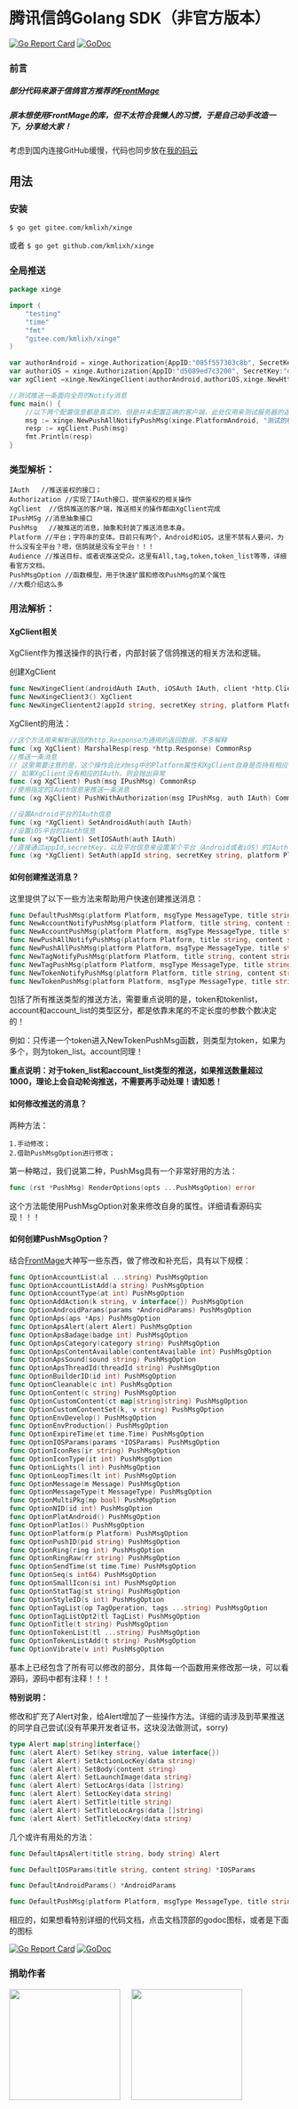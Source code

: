 # 腾讯信鸽Golang SDK（非官方版本）

[![Go Report Card](https://goreportcard.com/badge/gitee.com/kmlixh/xinge)](https://goreportcard.com/report/gitee.com/kmlixh/xinge)
[![GoDoc](https://godoc.org/gitee.com/kmlixh/xinge?status.svg)](https://godoc.org/gitee.com/kmlixh/xinge)

### 前言
##### 部分代码来源于信鸽官方推荐的[FrontMage](https://github.com/FrontMage/xinge)
##### 原本想使用FrontMage的库，但不太符合我懒人的习惯，于是自己动手改造一下，分享给大家！


考虑到国内连接GitHub缓慢，代码也同步放在[我的码云](https://gitee.com/kmlixh/xinge)

## 用法

### 安装
`$ go get gitee.com/kmlixh/xinge`

或者
`$ go get github.com/kmlixh/xinge`

### 全局推送
```go
package xinge

import (
	"testing"
	"time"
	"fmt"
	"gitee.com/kmlixh/xinge"
)

var authorAndroid = xinge.Authorization{AppID:"085f557303c8b", SecretKey:"046cf0c53a1bf6683bb22020a0ed8fec"}
var authoriOS = xinge.Authorization{AppID:"d5089ed7c3200", SecretKey:"d46a1b7d9d5327df90519d758cee8a1d"}
var xgClient =xinge.NewXingeClient(authorAndroid,authoriOS,xinge.NewHttpClient())

//测试推送一条面向全员的Notify消息
func main() {
	//以下两个配置信息都是真实的，但是并未配置正确的客户端，此处仅用来测试服务器的返回是否一致
	msg := xinge.NewPushAllNotifyPushMsg(xinge.PlatformAndroid, "测试的标题", "测试的内容"+time.Now().String())
	resp := xgClient.Push(msg)
	fmt.Println(resp)
}
```
### 类型解析：
```cgo
IAuth   //推送鉴权的接口；
Authorization //实现了IAuth接口，提供鉴权的相关操作
XgClient  //信鸽推送的客户端，推送相关的操作都由XgClient完成
IPushMSg //消息抽象接口
PushMsg   //被推送的消息，抽象和封装了推送消息本身。
Platform //平台；字符串的变体。目前只有两个，Android和iOS。这里不禁有人要问，为什么没有全平台？嗯，信鸽就是没有全平台！！！
Audience //推送目标，或者说推送受众。这里有All,tag,token,token_list等等，详细看官方文档。
PushMsgOption //函数模型，用于快速扩展和修改PushMsg的某个属性
//大概介绍这么多
```

### 用法解析：

#### XgClient相关

XgClient作为推送操作的执行者，内部封装了信鸽推送的相关方法和逻辑。

创建XgClient
```go
func NewXingeClient(androidAuth IAuth, iOSAuth IAuth, client *http.Client) XgClient
func NewXingeClient3() XgClient
func NewXingeClientent2(appId string, secretKey string, platform Platform) XgClient
```

XgClient的用法：
```go
//这个方法用来解析返回的http.Response为通用的返回数据，不多解释
func (xg XgClient) MarshalResp(resp *http.Response) CommonRsp
//推送一条消息
// 这里需要注意的是，这个操作会比对msg中的Platform属性和XgClient自身是否持有相应平台的IAuth
// 如果XgClient没有相应的IAuth，则会抛出异常
func (xg XgClient) Push(msg IPushMsg) CommonRsp
//使用指定的IAuth信息来推送一条消息
func (xg XgClient) PushWithAuthorization(msg IPushMsg, auth IAuth) CommonRsp

//设置Android平台的IAuth信息
func (xg *XgClient) SetAndroidAuth(auth IAuth)
//设置iOS平台的IAuth信息
func (xg *XgClient) SetIOSAuth(auth IAuth)
//直接通过appId,secretKey，以及平台信息来设置某个平台（Android或者iOS）的IAuth
func (xg *XgClient) SetAuth(appId string, secretKey string, platform Platform)

```
#### 如何创建推送消息？

这里提供了以下一些方法来帮助用户快速创建推送消息：
```go
func DefaultPushMsg(platform Platform, msgType MessageType, title string, content string) IPushMsg
func NewAccountNotifyPushMsg(platform Platform, title string, content string, accounts ...string) IPushMsg
func NewAccountPushMsg(platform Platform, msgType MessageType, title string, content string, accounts ...string) IPushMsg
func NewPushAllNotifyPushMsg(platform Platform, title string, content string) IPushMsg
func NewPushAllPushMsg(platform Platform, msgType MessageType, title string, content string) IPushMsg
func NewTagNotifyPushMsg(platform Platform, title string, content string, tagOpt TagOperation, tags ...string) IPushMsg
func NewTagPushMsg(platform Platform, msgType MessageType, title string, content string, tagOpt TagOperation, tags ...string) IPushMsg
func NewTokenNotifyPushMsg(platform Platform, title string, content string, tokens ...string) IPushMsg
func NewTokenPushMsg(platform Platform, msgType MessageType, title string, content string, tokens ...string) IPushMsg
```
包括了所有推送类型的推送方法，需要重点说明的是，token和tokenlist，account和account_list的类型区分，都是依靠末尾的不定长度的参数个数决定的！

例如：只传递一个token进入NewTokenPushMsg函数，则类型为token，如果为多个，则为token_list。account同理！

**重点说明：对于token_list和account_list类型的推送，如果推送数量超过1000，理论上会自动轮询推送，不需要再手动处理！请知悉！**

#### 如何修改推送的消息？
两种方法：

    1.手动修改；
    2.借助PushMsgOption进行修改；
第一种略过，我们说第二种，PushMsg具有一个非常好用的方法：

```go
func (rst *PushMsg) RenderOptions(opts ...PushMsgOption) error
```

这个方法能使用PushMsgOption对象来修改自身的属性。详细请看源码实现！！！

#### 如何创建PushMsgOption？

结合[FrontMage](https://github.com/FrontMage/xinge)大神写一些东西，做了修改和补充后，具有以下规模：

```go
func OptionAccountList(al ...string) PushMsgOption
func OptionAccountListAdd(a string) PushMsgOption
func OptionAccountType(at int) PushMsgOption
func OptionAddAction(k string, v interface{}) PushMsgOption
func OptionAndroidParams(params *AndroidParams) PushMsgOption
func OptionAps(aps *Aps) PushMsgOption
func OptionApsAlert(alert Alert) PushMsgOption
func OptionApsBadage(badge int) PushMsgOption
func OptionApsCategory(category string) PushMsgOption
func OptionApsContentAvailable(contentAvailable int) PushMsgOption
func OptionApsSound(sound string) PushMsgOption
func OptionApsThreadId(threadId string) PushMsgOption
func OptionBuilderID(id int) PushMsgOption
func OptionCleanable(c int) PushMsgOption
func OptionContent(c string) PushMsgOption
func OptionCustomContent(ct map[string]string) PushMsgOption
func OptionCustomContentSet(k, v string) PushMsgOption
func OptionEnvDevelop() PushMsgOption
func OptionEnvProduction() PushMsgOption
func OptionExpireTime(et time.Time) PushMsgOption
func OptionIOSParams(params *IOSParams) PushMsgOption
func OptionIconRes(ir string) PushMsgOption
func OptionIconType(it int) PushMsgOption
func OptionLights(l int) PushMsgOption
func OptionLoopTimes(lt int) PushMsgOption
func OptionMessage(m Message) PushMsgOption
func OptionMessageType(t MessageType) PushMsgOption
func OptionMultiPkg(mp bool) PushMsgOption
func OptionNID(id int) PushMsgOption
func OptionPlatAndroid() PushMsgOption
func OptionPlatIos() PushMsgOption
func OptionPlatform(p Platform) PushMsgOption
func OptionPushID(pid string) PushMsgOption
func OptionRing(ring int) PushMsgOption
func OptionRingRaw(rr string) PushMsgOption
func OptionSendTime(st time.Time) PushMsgOption
func OptionSeq(s int64) PushMsgOption
func OptionSmallIcon(si int) PushMsgOption
func OptionStatTag(st string) PushMsgOption
func OptionStyleID(s int) PushMsgOption
func OptionTagList(op TagOperation, tags ...string) PushMsgOption
func OptionTagListOpt2(tl TagList) PushMsgOption
func OptionTitle(t string) PushMsgOption
func OptionTokenList(tl ...string) PushMsgOption
func OptionTokenListAdd(t string) PushMsgOption
func OptionVibrate(v int) PushMsgOption
```
基本上已经包含了所有可以修改的部分，具体每一个函数用来修改那一块，可以看源码，源码中都有注释！！！

**特别说明：**

修改和扩充了Alert对象，给Alert增加了一些操作方法。详细的请涉及到苹果推送的同学自己尝试(没有苹果开发者证书，这块没法做测试，sorry)
```go
type Alert map[string]interface{}
func (alert Alert) Set(key string, value interface{})
func (alert Alert) SetActionLocKey(data string)
func (alert Alert) SetBody(content string)
func (alert Alert) SetLaunchImage(data string)
func (alert Alert) SetLocArgs(data []string)
func (alert Alert) SetLocKey(data string)
func (alert Alert) SetTitle(title string)
func (alert Alert) SetTitleLocArgs(data []string)
func (alert Alert) SetTitleLocKey(data string)
```
几个或许有用处的方法：

```go
func DefaultApsAlert(title string, body string) Alert

func DefaultIOSParams(title string, content string) *IOSParams

func DefaultAndroidParams() *AndroidParams

func DefaultPushMsg(platform Platform, msgType MessageType, title string, content string) IPushMsg

```
相应的，如果想看特别详细的代码文档，点击文档顶部的godoc图标，或者是下面的图标

[![Go Report Card](https://goreportcard.com/badge/gitee.com/kmlixh/xinge)](https://goreportcard.com/report/gitee.com/kmlixh/xinge)
[![GoDoc](https://godoc.org/gitee.com/kmlixh/xinge?status.svg)](https://godoc.org/gitee.com/kmlixh/xinge)

### 捐助作者

<img src="https://gitee.com/kmlixh/xinge/raw/master/img/wechat.png" width="200"  align=center />
&nbsp;&nbsp;&nbsp;
<img src="https://gitee.com/kmlixh/xinge/raw/master/img/alipay.png" width="200" align=center />

